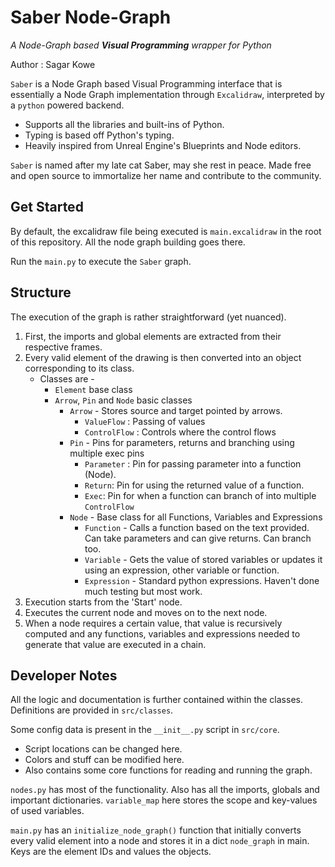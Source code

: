 # Saber Node-Graph
*A Node-Graph based **Visual Programming** wrapper for Python*

Author : Sagar Kowe 

`Saber` is a Node Graph based Visual Programming interface that is essentially a Node Graph implementation through `Excalidraw`, interpreted by a `python` powered backend. 

- Supports all the libraries and built-ins of Python.
- Typing is based off Python's typing.
- Heavily inspired from Unreal Engine's Blueprints and Node editors.

`Saber` is named after my late cat Saber, may she rest in peace. Made free and open source to immortalize her name and contribute to the community.

## Get Started
By default, the excalidraw file being executed is `main.excalidraw` in the root of this repository. All the node graph building goes there.

Run the `main.py` to execute the `Saber` graph.

## Structure
The execution of the graph is rather straightforward (yet nuanced).

1. First, the imports and global elements are extracted from their respective frames.
2. Every valid element of the drawing is then converted into an object corresponding to its class.
	- Classes are - 
		- `Element` base class
		- `Arrow`, `Pin` and `Node` basic classes
			- `Arrow` - Stores source and target pointed by arrows.
				 - `ValueFlow` : Passing of values
				 - `ControlFlow` : Controls where the control flows
			- `Pin` - Pins for parameters, returns and branching using multiple exec pins
				- `Parameter` : Pin for passing parameter into a function (Node).
				- `Return`: Pin for using the returned value of a function.
				- `Exec`: Pin for when a function can branch of into multiple `ControlFlow`
			- `Node` - Base class for all Functions, Variables and Expressions
				- `Function` - Calls a function based on the text provided. Can take parameters and can give returns. Can branch too.
				- `Variable` - Gets the value of stored variables or updates it using an expression, other variable or function.
				- `Expression` - Standard python expressions. Haven't done much testing but most work.
3. Execution starts from the 'Start' node. 
4. Executes the current node and moves on to the next node.
5. When a node requires a certain value, that value is recursively computed and any functions, variables and expressions needed to generate that value are executed in a chain.

## Developer Notes
All the logic and documentation is further contained within the classes. Definitions are provided in `src/classes`.

Some config data is present in the `__init__.py` script in `src/core`. 
- Script locations can be changed here.
- Colors and stuff can be modified here.
- Also contains some core functions for reading and running the graph.

`nodes.py` has most of the functionality. Also has all the imports, globals and important dictionaries. `variable_map` here stores the scope and key-values of used variables.

`main.py` has an `initialize_node_graph()` function that initially converts every valid element into a node and stores it in a dict `node_graph` in main. Keys are the element IDs and values the objects.